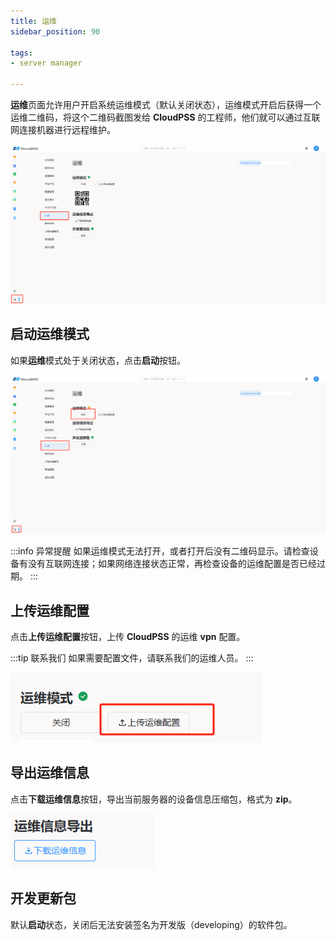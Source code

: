 ```yaml
---
title: 运维
sidebar_position: 90

tags: 
- server manager

---
```


**运维**页面允许用户开启系统运维模式（默认关闭状态），运维模式开启后获得一个运维二维码，将这个二维码截图发给 **CloudPSS** 的工程师，他们就可以通过互联网连接机器进行远程维护。

![运维界面](./运维.png "运维界面")

## 启动运维模式

如果**运维**模式处于关闭状态，点击**启动**按钮。

![启动运维](./启动运维.png "启动运维")

:::info 异常提醒
如果运维模式无法打开，或者打开后没有二维码显示。请检查设备有没有互联网连接；如果网络连接状态正常，再检查设备的运维配置是否已经过期。
:::

## 上传运维配置

点击**上传运维配置**按钮，上传 **CloudPSS** 的运维 **vpn** 配置。

:::tip 联系我们
如果需要配置文件，请联系我们的运维人员。
:::

![上传运维配置](./上传运维配置.png "上传运维配置")

## 导出运维信息

点击**下载运维信息**按钮，导出当前服务器的设备信息压缩包，格式为 **zip**。

![导出运维信息](./导出运维信息.png "导出运维信息")

## 开发更新包

默认**启动**状态，关闭后无法安装签名为开发版（developing）的软件包。